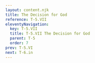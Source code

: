```yaml
---
layout: content.njk
title: The Decision for God
reference: T-5.VII
eleventyNavigation:
  key: T-5.VII
  title: T-5.VII The Decision for God
  parent: T-5
  order: 7
prev: T-5.VI
next: T-6.in
---
```




<div id=4 class=zero-height></div>
